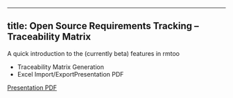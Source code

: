 -----
title: Open Source Requirements Tracking – Traceability Matrix
-----

A quick introduction to the (currently beta) features in rmtoo


* Traceability Matrix Generation
* Excel Import/ExportPresentation PDF

[Presentation PDF](/data/rmtoo-Traceability.pdf)
